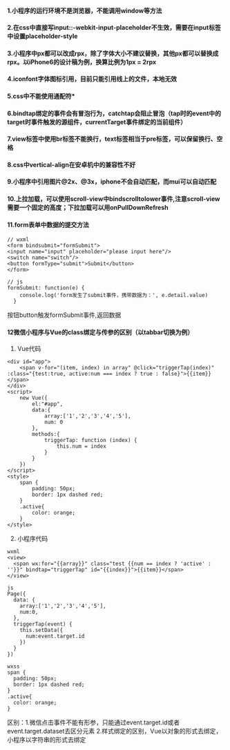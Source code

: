 #### 1.小程序的运行环境不是浏览器，不能调用window等方法
#### 2.在css中直接写input::-webkit-input-placeholder不生效，需要在input标签中设置placeholder-style
#### 3.小程序中px都可以改成rpx，除了字体大小不建议替换，其他px都可以替换成rpx。以iPhone6的设计稿为例，换算比例为1px = 2rpx
#### 4.iconfont字体图标引用，目前只能引用线上的文件，本地无效
#### 5.css中不能使用通配符*
#### 6.bindtap绑定的事件会有冒泡行为，catchtap会阻止冒泡（tap时的event中的target时事件触发的源组件，currentTarget事件绑定的当前组件）
#### 7.view标签中使用br标签不能换行，text标签相当于pre标签，可以保留换行、空格
#### 8.css中vertical-align在安卓机中的兼容性不好
#### 9.小程序中引用图片@2x、@3x，iphone不会自动匹配，而mui可以自动匹配
#### 10.上拉加载，可以使用scroll-view中bindscrolltolower事件,注意scroll-view需要一个固定的高度；下拉加载可以用onPullDownRefresh
#### 11.form表单中数据的提交方法
```
// wxml
<form bindsubmit="formSubmit">
<input name="input" placeholder="please input here"/>
<switch name="switch"/>
<button formType="submit">Submit</button>
</form>

// js
formSubmit: function(e) {
    console.log('form发生了submit事件，携带数据为：', e.detail.value)
  }
```
按钮button触发formSubmit事件,返回数据
#### 12微信小程序与Vue的class绑定与传参的区别（以tabbar切换为例）
1. Vue代码
```     
<div id="app">
	<span v-for="(item, index) in array" @click="triggerTap(index)" :class="{test:true, active:num === index ? true : false}">{{item}}</span>
</div>
<script>
	new Vue({
		el:"#app",
		data:{
			array:['1','2','3','4','5'],
			num: 0
		},
		methods:{
			triggerTap: function (index) {
				this.num = index
			}
		}
	})
</script>
<style>
	span {
		padding: 50px;
		border: 1px dashed red;
	}
	.active{
		color: orange;
	}
</style>
```
2. 小程序代码
```
wxml
<view>
  <span wx:for="{{array}}" class="test {{num == index ? 'active' : ''}}" bindtap="triggerTap" id="{{index}}">{{item}}</span>
</view>

js
Page({
  data: {
    array:['1','2','3','4','5'],
    num:0,
  },
  triggerTap(event) {
    this.setData({
      num:event.target.id
    })
  }
})

wxss
span {
  padding: 50px;
  border: 1px dashed red;
}
.active{
  color: orange;
}
```
区别：1.微信点击事件不能有形参，只能通过event.target.id或者event.target.dataset去区分元素
2.样式绑定的区别，Vue以对象的形式去绑定，小程序以字符串的形式去绑定